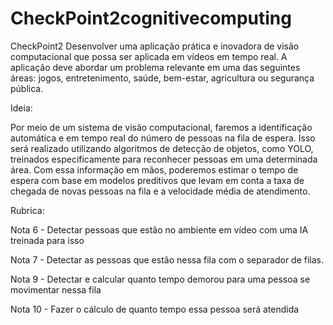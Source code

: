 # CheckPoint2cognitivecomputing
CheckPoint2 Desenvolver uma aplicação prática e inovadora de visão computacional que possa ser aplicada em vídeos em tempo real. A aplicação deve abordar um problema relevante em uma das seguintes áreas: jogos, entretenimento, saúde, bem-estar, agricultura ou segurança pública.

Ideia:

Por meio de um sistema de visão computacional, faremos a identificação automática e em tempo real do número de pessoas na fila de espera. 
Isso será realizado utilizando algoritmos de detecção de objetos, como YOLO, 
treinados especificamente para reconhecer pessoas em uma determinada área. Com essa informação em mãos, poderemos estimar o tempo de espera 
com base em modelos preditivos que levam em conta a taxa de chegada de novas pessoas na fila e a velocidade média de atendimento.


		
Rubrica:

Nota 6 - Detectar pessoas que estão no ambiente em vídeo com uma IA treinada para isso

Nota 7 - Detectar as pessoas que estão nessa fila com o separador de filas.

Nota 9 - Detectar e calcular quanto tempo demorou para uma pessoa se movimentar nessa fila

Nota 10 - Fazer o cálculo de quanto tempo essa pessoa será atendida

